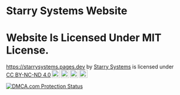 <h1>Starry Systems Website</h1>
<h1>Website Is Licensed Under MIT License.</h1>
 <p xmlns:cc="http://creativecommons.org/ns#" xmlns:dct="http://purl.org/dc/terms/"><a property="dct:title" rel="cc:attributionURL" href="https://starrysystems.pages.dev">https://starrysystems.pages.dev</a> by <a rel="cc:attributionURL dct:creator" property="cc:attributionName" href="https://github.com/Starry-Systems">Starry Systems</a> is licensed under <a href="https://creativecommons.org/licenses/by-nc-nd/4.0/?ref=chooser-v1" target="_blank" rel="license noopener noreferrer" style="display:inline-block;">CC BY-NC-ND 4.0<img style="height:22px!important;margin-left:3px;vertical-align:text-bottom;" src="https://mirrors.creativecommons.org/presskit/icons/cc.svg?ref=chooser-v1" alt=""><img style="height:22px!important;margin-left:3px;vertical-align:text-bottom;" src="https://mirrors.creativecommons.org/presskit/icons/by.svg?ref=chooser-v1" alt=""><img style="height:22px!important;margin-left:3px;vertical-align:text-bottom;" src="https://mirrors.creativecommons.org/presskit/icons/nc.svg?ref=chooser-v1" alt=""><img style="height:22px!important;margin-left:3px;vertical-align:text-bottom;" src="https://mirrors.creativecommons.org/presskit/icons/nd.svg?ref=chooser-v1" alt=""></a></p>
          <a href="//www.dmca.com/Protection/Status.aspx?ID=865db689-5e03-4704-9d26-fa1c0da5f0be" title="DMCA.com Protection Status" class="dmca-badge"> <img src ="https://images.dmca.com/Badges/dmca-badge-w100-5x1-10.png?ID=865db689-5e03-4704-9d26-fa1c0da5f0be"  alt="DMCA.com Protection Status" /></a>  <script data-cfasync="false" src="/cdn-cgi/scripts/5c5dd728/cloudflare-static/email-decode.min.js"></script><script src="https://images.dmca.com/Badges/DMCABadgeHelper.min.js"> </script>
